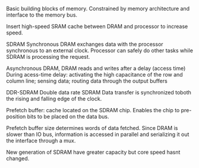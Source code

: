 Basic building blocks of memory.
Constrained by memory architecture and interface to the memory bus.

Insert high-speed SRAM cache between DRAM and processor to increase speed.

SDRAM
Synchronous DRAM exchanges data with the processor synchronous to an external clock.
Processor can safely do other tasks while SDRAM is processing the request.

Asynchronous DRAM, DRAM reads and writes after a delay (access time)
During acess-time delay: activating the high capacitance of the row and column line; sensing data; routing data through the output buffers

DDR-SDRAM
Double data rate SDRAM
Data transfer is synchronized toboth the rising and falling edge of the clock.

Prefetch buffer: cache located on the SDRAM chip.
Enables the chip to pre-position bits to be placed on the data bus.

Prefetch buffer size determines words of data fetched.
Since DRAM is slower than IO bus, information is accessed in parallel and serializing it out the interface through a mux.

New generation of SDRAM have greater capacity but core speed hasnt changed.